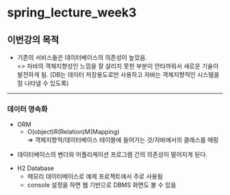 # spring_lecture_week3

## 이번강의 목적  

- 기존의 서비스들은 데이터베이스의 의존성이 높았음.</br> 
  => 자바의 객체지향성인 느낌을 잘 살리지 못한 부분이 안타까워서 새로운 기술이 발전하게 됨. (DB는 데이터 저장용도로만 사용하고 자바는 객체지향적인 시스템을 잘 나타낼 수 있도록)


---
### 데이터 영속화
- ORM   
  - O(object)R(Relation)M(Mapping)  
=> 객체지향적/데이터베이스 테이블에 들어가는 것/자바에서의 클래스를 매핑

* 데이터베이스의 벤더와 어플리케이션 프로그램 간의 의존성이 떨어지게 된다.

- H2 Database  
  - 메모리 데이터베이스로 예제 프로젝트에서 주로 사용됨
  - console 설정을 하면 웹 기반으로 DBMS 화면도 볼 수 있음
